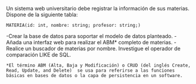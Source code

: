 Un sistema web universitario debe registrar la información de sus materias. Dispone de la siguiente tabla:

	MATERIA(id: int, nombre: string; profesor: string;)

-Crear la base de datos para soportar el modelo de datos planteado.
-Añada una interfaz web para realizar el ABM* completo de materias. 
-Realice un buscador de materias por nombre. Investigue el operador de comparación LIKE de SQL.

	*El término ABM (Alta, Baja y Modificación) o CRUD (del inglés Create, Read, Update, and Delete)  se usa para referirse a las funciones básicas en bases de datos o la capa de persistencia en un software.
